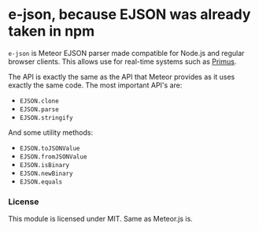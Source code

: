 # e-json, because EJSON was already taken in npm

`e-json` is Meteor EJSON parser made compatible for Node.js and regular browser
clients. This allows use for real-time systems such as [Primus](/3rd-Eden/primus).

The API is exactly the same as the API that Meteor provides as it uses exactly
the same code. The most important API's are:

- `EJSON.clone`
- `EJSON.parse`
- `EJSON.stringify`

And some utility methods:

- `EJSON.toJSONValue`
- `EJSON.fromJSONValue`
- `EJSON.isBinary`
- `EJSON.newBinary`
- `EJSON.equals`

### License

This module is licensed under MIT. Same as Meteor.js is.
